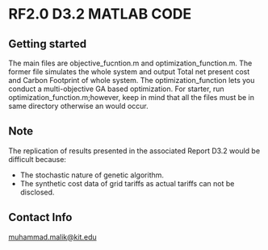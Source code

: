 # RF2.0 D3.2 MATLAB CODE



## Getting started

The main files are objective_fucntion.m and optimization_function.m. The former file simulates the whole system and output Total net present cost and Carbon Footprint of whole system. The optimization_function lets you conduct a multi-objective GA based optimization.
For starter, run optimization_function.m;however, keep in mind that all the files must be in same directory otherwise an would occur.

## Note

The replication of results presented in the associated Report D3.2 would be difficult because:

- The stochastic nature of genetic algorithm.
- The synthetic cost data of grid tariffs as actual tariffs can not be disclosed.

## Contact Info
muhammad.malik@kit.edu
